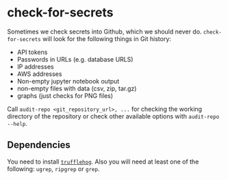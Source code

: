 # check-for-secrets

Sometimes we check secrets into Github, which we should never do. `check-for-secrets` will look for the following things in Git history:

- API tokens
- Passwords in URLs (e.g. database URLS)
- IP addresses
- AWS addresses
- Non-empty jupyter notebook output
- non-empty files with data (csv, zip, tar.gz)
- graphs (just checks for PNG files)


Call `audit-repo <git_repository_url>, ...` for checking the working directory of the repository or check other available options with `audit-repo --help`.

## Dependencies

You need to install [`trufflehog`](https://github.com/trufflesecurity/trufflehog). Also you will need at least one of the following: `ugrep`, `ripgrep` or `grep`.
